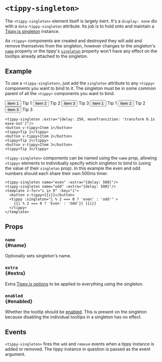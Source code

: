 # `<tippy-singleton>`

The `<tippy-singleton>` element itself is largely inert. It's a `display: none` div with a `data-tippy-singleton` 
attribute. Its job is to hold onto and maintain a [Tippy.js singleton](https://atomiks.github.io/tippyjs/v6/addons/#singleton) instance.

As `<tippy>` components are created and destroyed they will add and remove themselves from the singleton, however 
changes to the singleton's [`name`](#name) property or the tippy's [`singleton`](tippy.md#singleton) property won't 
have any effect on the tooltips already attached to the singleton.

## Example

To use a `<tippy-singleton>`, just add the `singleton` attribute to any `<tippy>` components you want to bind to it. 
The singleton must be in some common parent of all the `<tippy>` components you want to bind.

<demo>
<button v-tippy>Item 1</button>
<tippy :extra="{delay: 250}">Tip 1</tippy>
<button v-tippy>Item 2</button>
<tippy :extra="{delay: 250}">Tip 2</tippy>
<button v-tippy>Item 3</button>
<tippy :extra="{delay: 250}">Tip 3</tippy>
</demo>
<demo>
<tippy-singleton :extra="{delay: 250, moveTransition: 'transform 0.1s ease-out'}"/>
<button v-tippy>Item 1</button>
<tippy singleton>Tip 1</tippy>
<button v-tippy>Item 2</button>
<tippy singleton>Tip 2</tippy>
<button v-tippy>Item 3</button>
<tippy singleton>Tip 3</tippy>
</demo>

```vue
<tippy-singleton :extra="{delay: 250, moveTransition: 'transform 0.1s ease-out'}"/>
<button v-tippy>Item 1</button>
<tippy>Tip 1</tippy>
<button v-tippy>Item 2</button>
<tippy>Tip 2</tippy>
<button v-tippy>Item 3</button>
<tippy>Tip 3</tippy>
```

`<tippy-singleton>` components can be named using the `name` prop, allowing `<tippy>` elements to individually specify
which singleton to bind to (using the value of their `singleton` prop). In this example the even and odd numbers should
each share their own 500ms timer.

<demo>
<tippy-singleton name="even" :extra="{delay: 500}"/>
<tippy-singleton name="odd" :extra="{delay: 500}"/>
<template v-for="i in 9" :key="i">
  <button v-tippy>{{i}}</button>
  <tippy :singleton="i % 2 === 0 ? 'even' : 'odd'" >
    {{i % 2 === 0 ? 'Even' : 'Odd'}} {{i}}
  </tippy>
</template>
</demo>

```vue
<tippy-singleton name="even" :extra="{delay: 500}"/>
<tippy-singleton name="odd" :extra="{delay: 500}"/>
<template v-for="i in 9" :key="i">
  <button v-tippy>{{i}}</button>
  <tippy :singleton="i % 2 === 0 ? 'even' : 'odd'" >
    {{i % 2 === 0 ? 'Even' : 'Odd'}} {{i}}
  </tippy>
</template>
```

## Props

### <code>name<type op=":"/> <type builtin="string"/></code> {#name}

Optionally sets singleton's name.

### <code>extra<type op=":"/> <type type="Props" link="https://atomiks.github.io/tippyjs/v6/all-props/"/></code> {#extra}

Extra [Tippy.js options](https://atomiks.github.io/tippyjs/v6/all-props/) to be applied to everything using the 
singleton.

### <code>enabled<type op=":"/> <type builtin="boolean"/></code> {#enabled}

Whether the tooltip should be [enabled](https://atomiks.github.io/tippyjs/v6/methods/#disable). This is present on the
singleton because disabling the individual tooltips in a singleton has no effect.

## Events

`<tippy-singleton>` fires the `add` and `remove` events when a tippy instance is added or removed. The tippy instance in 
question is passed as the event argument. 
